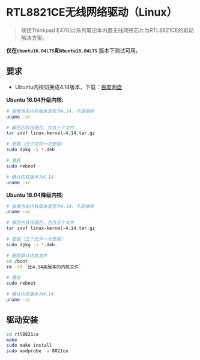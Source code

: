 # RTL8821CE无线网络驱动（Linux）

> 联想Thinkpad E470(c)系列笔记本内置无线网络芯片为RTL8821CE的驱动解决方案。

**仅在`Ubuntu16.04LTS`和`Ubuntu18.04LTS`** 版本下测试可用。

## 要求

- Ubuntu内核切换成4.14版本，下载：[百度网盘](https://pan.baidu.com/s/1RFVrimL2BMW23hpchlZ3jQ)

**Ubuntu 16.04升级内核:**

```bash
# 查看当前内核版本是否为4.14，不是继续
uname -sr

# 解压内核压缩包，包含三个文件
tar zxvf linux-kernel-4.14.tar.gz

# 安装（三个文件一次安装）
sudo dpkg -i *.deb

# 重启
sudo reboot

# 确认内核版本为4.14
uname -sr
```

**Ubuntu 18.04降级内核:**

```bash
# 查看当前内核版本是否为4.14，不是继续
uname -sr

# 解压内核压缩包，包含三个文件
tar zxvf linux-kernel-4.14.tar.gz

# 安装（三个文件一次安装）
sudo dpkg -i *.deb

# 删除默认内核文件
cd /boot
rm -rf `比4.14高版本的内核文件`

# 重启
sudo reboot

# 确认内核版本为4.14
uname -sr
```

## 驱动安装

```bash
cd rtl8821ce
make
sudo make install
sudo modprobe -a 8821ce
```
